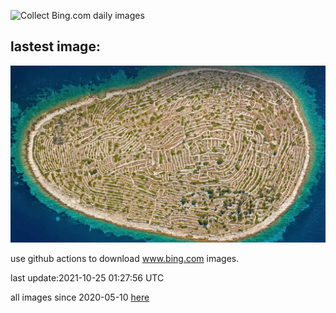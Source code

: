 ![Collect Bing.com daily images](https://github.com/counter2015/bing-daily-images/workflows/Collect%20Bing.com%20daily%20images/badge.svg)
## lastest image:
![](images/Bavljenac.jpg)

use github actions to download www.bing.com images.

last update:2021-10-25 01:27:56 UTC

all images since 2020-05-10 [here](https://github.com/counter2015/bing-daily-images/tree/master/images) 
